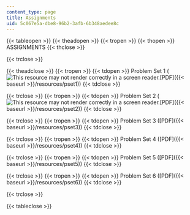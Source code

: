 ```yaml
---
content_type: page
title: Assignments
uid: 5c067e5a-dbe8-96b2-3afb-6b348aedee8c
---
```


{{< tableopen >}}
{{< theadopen >}}
{{< tropen >}}
{{< thopen >}}
ASSIGNMENTS
{{< thclose >}}

{{< trclose >}}

{{< theadclose >}}
{{< tropen >}}
{{< tdopen >}}
Problem Set 1 (![This resource may not render correctly in a screen reader.](/images/inacessible.gif)[PDF]({{< baseurl >}}/resources/pset1))
{{< tdclose >}}

{{< trclose >}}
{{< tropen >}}
{{< tdopen >}}
Problem Set 2 (![This resource may not render correctly in a screen reader.](/images/inacessible.gif)[PDF]({{< baseurl >}}/resources/pset2))
{{< tdclose >}}

{{< trclose >}}
{{< tropen >}}
{{< tdopen >}}
Problem Set 3 ([PDF]({{< baseurl >}}/resources/pset3))
{{< tdclose >}}

{{< trclose >}}
{{< tropen >}}
{{< tdopen >}}
Problem Set 4 ([PDF]({{< baseurl >}}/resources/pset4))
{{< tdclose >}}

{{< trclose >}}
{{< tropen >}}
{{< tdopen >}}
Problem Set 5 ([PDF]({{< baseurl >}}/resources/pset5))
{{< tdclose >}}

{{< trclose >}}
{{< tropen >}}
{{< tdopen >}}
Problem Set 6 ([PDF]({{< baseurl >}}/resources/pset6))
{{< tdclose >}}

{{< trclose >}}

{{< tableclose >}}